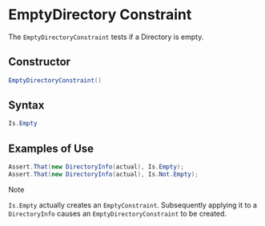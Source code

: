 # EmptyDirectory Constraint

The `EmptyDirectoryConstraint` tests if a Directory is empty.

## Constructor

```csharp
EmptyDirectoryConstraint()
```

## Syntax

```csharp
Is.Empty
```

## Examples of Use

```csharp
Assert.That(new DirectoryInfo(actual), Is.Empty);
Assert.That(new DirectoryInfo(actual), Is.Not.Empty);
```

> [!NOTE]
> `Is.Empty` actually creates an `EmptyConstraint`. Subsequently applying it to a `DirectoryInfo` causes an
> `EmptyDirectoryConstraint` to be created.
